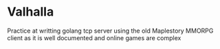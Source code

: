 # Valhalla
Practice at writting golang tcp server using the old Maplestory MMORPG client as it is well documented and online games are complex
